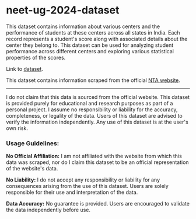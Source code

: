 # neet-ug-2024-dataset

This dataset contains information about various centers and the performance of students at these centers across all states in India. Each record represents a student's score along with associated details about the center they belong to. This dataset can be used for analyzing student performance across different centers and exploring various statistical properties of the scores.

Link to <a href="https://www.kaggle.com/datasets/abdullahshf/neet-ug-2024-results-all-india">dataset</a>.

This dataset contains information scraped from the official <a href="https://neet.ntaonline.in/frontend/web/common-scorecard/index?-open-reg">NTA website</a>.

<hr>

I do not claim that this data is sourced from the official website. This dataset is provided purely for educational and research purposes as part of a personal project. I assume no responsibility or liability for the accuracy, completeness, or legality of the data. Users of this dataset are advised to verify the information independently. Any use of this dataset is at the user's own risk.

### Usage Guidelines:
<b>No Official Affiliation:</b> I am not affiliated with the website from which this data was scraped, nor do I claim this dataset to be an official representation of the website's data.

<b>No Liability:</b> I do not accept any responsibility or liability for any consequences arising from the use of this dataset. Users are solely responsible for their use and interpretation of the data.

<b>Data Accuracy:</b> No guarantee is provided. Users are encouraged to validate the data independently before use.
